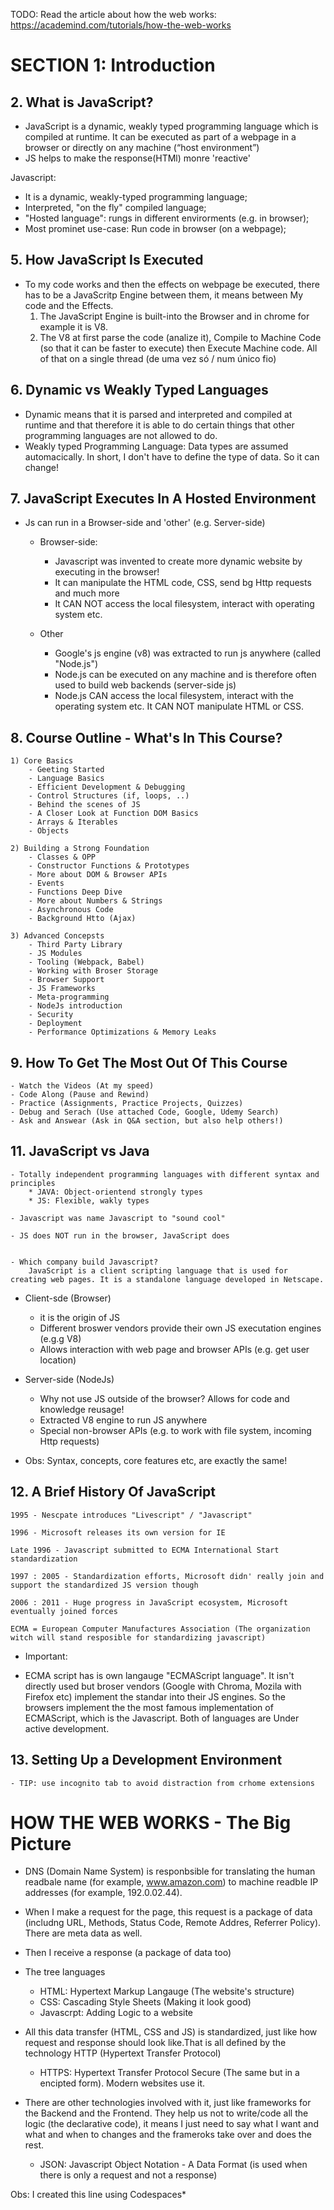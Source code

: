 TODO: Read the article about how the web works: https://academind.com/tutorials/how-the-web-works 

# SECTION 1: Introduction

## 2. What is JavaScript?

- JavaScript is a dynamic, weakly typed programming language which is compiled at runtime. It can be executed as part of a webpage in a browser or directly on any machine (“host environment”)
- JS helps to make the response(HTMl) monre 'reactive'

Javascript:

- It is a dynamic, weakly-typed programming language;
- Interpreted, "on the fly" compiled language;
- "Hosted language": rungs in different envirorments (e.g. in browser);
- Most prominet use-case: Run code in browser (on a webpage);

## 5. How JavaScript Is Executed

- To my code works and then the effects on webpage be executed, there has to be a JavaScritp Engine between them, it means between My code and the Effects.
  1. The JavaScript Engine is built-into the Browser and in chrome for example it is V8.
  2. The V8 at first parse the code (analize it), Compile to Machine Code (so that it can be faster to execute) then Execute Machine code. All of that on a single thread (de uma vez só / num único fio)

## 6. Dynamic vs Weakly Typed Languages

- Dynamic means that it is parsed and interpreted and compiled at runtime and that therefore it is able to do certain things that other programming languages are not allowed to do.
- Weakly typed Programming Language: Data types are assumed automacically. In short, I don't have to define the type of data. So it can change!

## 7. JavaScript Executes In A Hosted Environment

- Js can run in a Browser-side and 'other' (e.g. Server-side)

  - Browser-side:

    - Javascript was invented to create more dynamic website by executing in the browser!
    - It can manipulate the HTML code, CSS, send bg Http requests and much more
    - It CAN NOT access the local filesystem, interact with operating system etc.

  - Other
    - Google's js engine (v8) was extracted to run js anywhere (called "Node.js")
    - Node.js can be executed on any machine and is therefore often used to build web backends (server-side js)
    - Node.js CAN access the local filesystem, interact with the operating system etc. It CAN NOT manipulate HTML or CSS.

## 8. Course Outline - What's In This Course?

    1) Core Basics
        - Geeting Started
        - Language Basics
        - Efficient Development & Debugging
        - Control Structures (if, loops, ..)
        - Behind the scenes of JS
        - A Closer Look at Function DOM Basics
        - Arrays & Iterables
        - Objects

    2) Building a Strong Foundation
        - Classes & OPP
        - Constructor Functions & Prototypes
        - More about DOM & Browser APIs
        - Events
        - Functions Deep Dive
        - More about Numbers & Strings
        - Asynchronous Code
        - Background Htto (Ajax)

    3) Advanced Concepsts
        - Third Party Library
        - JS Modules
        - Tooling (Webpack, Babel)
        - Working with Broser Storage
        - Browser Support
        - JS Frameworks
        - Meta-programming
        - NodeJs introduction
        - Security
        - Deployment
        - Performance Optimizations & Memory Leaks

## 9. How To Get The Most Out Of This Course

    - Watch the Videos (At my speed)
    - Code Along (Pause and Rewind)
    - Practice (Assignments, Practice Projects, Quizzes)
    - Debug and Serach (Use attached Code, Google, Udemy Search)
    - Ask and Answear (Ask in Q&A section, but also help others!)

## 11. JavaScript vs Java

    - Totally independent programming languages with different syntax and principles
        * JAVA: Object-orientend strongly types
        * JS: Flexible, wakly types

    - Javascript was name Javascript to "sound cool"

    - JS does NOT run in the browser, JavaScript does


    - Which company build Javascript?
        JavaScript is a client scripting language that is used for creating web pages. It is a standalone language developed in Netscape.

- Client-sde (Browser)

  - it is the origin of JS
  - Different broswer vendors provide their own JS executation engines (e.g.g V8)
  - Allows interaction with web page and browser APIs (e.g. get user location)

- Server-side (NodeJs)

  - Why not use JS outside of the browser? Allows for code and knowledge reusage!
  - Extracted V8 engine to run JS anywhere
  - Special non-browser APIs (e.g. to work with file system, incoming Http requests)

- Obs: Syntax, concepts, core features etc, are exactly the same!

## 12. A Brief History Of JavaScript

    1995 - Nescpate introduces "Livescript" / "Javascript"

    1996 - Microsoft releases its own version for IE

    Late 1996 - Javascript submitted to ECMA International Start standardization

    1997 : 2005 - Standardization efforts, Microsoft didn' really join and support the standardized JS version though

    2006 : 2011 - Huge progress in JavaScript ecosystem, Microsoft eventually joined forces

    ECMA = European Computer Manufactures Association (The organization witch will stand resposible for standardizing javascript)

- Important:

* ECMA script has is own langauge "ECMAScript language". It isn't directly used but broser vendors (Google with Chroma, Mozila with Firefox etc) implement the standar into their JS engines. So the browsers implement the the most famous implementation of ECMAScript, which is the Javascript. Both of languages are Under active development.

## 13. Setting Up a Development Environment
    - TIP: use incognito tab to avoid distraction from crhome extensions 


# HOW THE WEB WORKS - The Big Picture

- DNS (Domain Name System) is responbsible for translating the human readbale name (for example, www.amazon.com) to machine readble IP addresses (for example, 192.0.02.44).

- When I make a request for the page, this request is a package of data (includng URL, Methods, Status Code, Remote Addres, Referrer Policy). There are meta data as well.

- Then I receive a response (a package of data too)

* The tree languages
    - HTML: Hypertext Markup Langauge (The website's structure)
    - CSS: Cascading Style Sheets (Making it look good)
    - Javascrpt: Adding Logic to a website

* All this data transfer (HTML, CSS and JS) is standardized, just like how request and response should look like.That is all defined by the technology HTTP (Hypertext Transfer Protocol)

    - HTTPS: Hypertext Transfer Protocol Secure (The same but in a encipted form). Modern websites use it.

* There are other technologies involved with it, just like frameworks for the Backend and the Frontend. They help us not to write/code all the logic (the declarative code), it means I just need to say what I want and what and when to changes and the frameroks take over and does the rest.

    - JSON: Javascript Object Notation - A Data Format (is used when there is only a request and not a response)


Obs: I created this line using Codespaces*